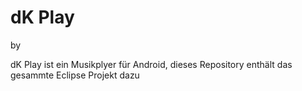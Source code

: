 dK Play
=======
by <dev/>

dK Play ist ein Musikplyer für Android, dieses Repository enthält das gesammte Eclipse Projekt dazu

